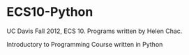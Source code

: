 ECS10-Python
============
UC Davis Fall 2012, ECS 10. 
Programs written by Helen Chac.

Introductory to Programming Course written in Python
